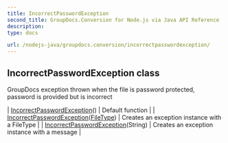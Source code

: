 ```yaml
---
title: IncorrectPasswordException
second_title: GroupDocs.Conversion for Node.js via Java API Reference
description: 
type: docs

url: /nodejs-java/groupdocs.conversion/incorrectpasswordexception/
---
```


## IncorrectPasswordException class

 GroupDocs exception thrown when the file is password protected, password is provided but is incorrect
 
| [IncorrectPasswordException](incorrectpasswordexception)() | Default function |
| [IncorrectPasswordException](incorrectpasswordexception)([FileType](../filetype)) | Creates an exception instance with a FileType |
| [IncorrectPasswordException](incorrectpasswordexception)(String) | Creates an exception instance with a message |
